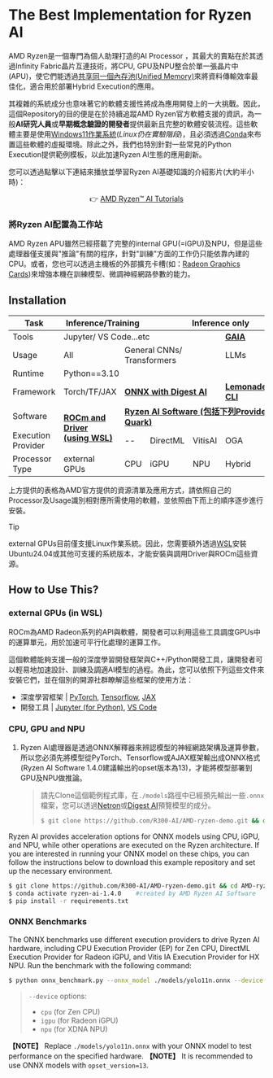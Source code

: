 # The Best Implementation for Ryzen AI

AMD Ryzen是一個專門為個人助理打造的AI Processor ，其最大的賣點在於其透過Infinity Fabric晶片互連技術，將CPU, GPU及NPU整合於單一張晶片中(APU)，使它們能透過[共享同一個內存池(Unified Memory)](https://rocm.docs.amd.com/projects/HIP/en/docs-6.2.0/how-to/unified_memory.html)來將資料傳輸效率最佳化，適合用於部署Hybrid Execution的應用。

其複雜的系統成分也意味著它的軟體支援性將成為應用開發上的一大挑戰。因此，這個Repository的目的便是在於持續追蹤AMD Ryzen官方軟體支援的資訊，為一般**AI研究人員**或**早期概念驗證的開發者**提供最新且完整的軟體安裝流程。這些軟體主要是使用[Windows11作業系統](https://www.microsoft.com/zh-tw/software-download/windows11)(*Linux仍在實驗階段*)，且必須透過[Conda](https://www.anaconda.com/docs/getting-started/miniconda/main)來布置這些軟體的虛擬環境。除此之外，我們也特別針對一些常見的Python Execution提供範例模板，以此加速Ryzen AI生態的應用創新。

您可以透過點擊以下連結來播放並學習Ryzen AI基礎知識的介紹影片(大約半小時)：

<div align="center">
  
:point_right: [AMD Ryzen™ AI Tutorials](https://youtube.com/playlist?list=PLYw1WVX5aNHABNAfottruTY8oX2eFlzmz&si=RLDuVowcy-6znu3e)

</div>

### 將Ryzen AI配置為工作站

AMD Ryzen APU雖然已經搭載了完整的internal GPU(=iGPU)及NPU，但是這些處理器僅支援與"推論"有關的程序，針對"訓練"方面的工作仍只能依靠內建的CPU。或者，您也可以透過主機板的外部擴充卡槽(如：[Radeon Graphics Cards](https://www.amd.com/en/products/graphics/desktops/radeon.html))來增強本機在訓練模型、微調神經網路參數的能力。

## Installation

<div align="center">
<table><thead>
  <tr>
    <th>Task</th>
    <th colspan="2">Inference/Training</th>
    <th colspan="5">Inference only</th>
  </tr></thead>
<tbody>
  <tr>
    <td>Tools</td>
    <td colspan="4">Jupyter/ VS Code...etc</td>
    <td colspan="3">
      <a href="https://github.com/amd/gaia"><b>GAIA</b></a> 
    </td>
  </tr>
  <tr>
    <td>Usage</td>
    <td>All</td>
    <td colspan="3">General CNNs/ Transformers</td>
    <td colspan="3">LLMs</td>
  </tr>
  <tr>
    <td>Runtime</td>
    <td colspan="6">Python==3.10&nbsp;&nbsp;&nbsp;&nbsp;</td>
    <td rowspan="2">C++</td>
  </tr>
  <tr>
    <td>Framework</td>
    <td>Torch/TF/JAX</td>
    <td colspan="3">
      <a href="https://github.com/onnx/digestai"><b>ONNX with Digest AI</b></a> 
    </td>
    <td colspan="2">
      <a href="https://github.com/onnx/turnkeyml/blob/main/docs/lemonade/README.md"><b>Lemonade CLI</b></a> 
    </td>
  </tr>
  <tr>
    <td>Software</td>
    <td rowspan="2">
      <a href="https://rocm.docs.amd.com/projects/install-on-linux/en/latest/install/quick-start.html"><b>ROCm and Driver<br>(using WSL)</b></a> 
    </td>
    <td colspan="6">
      <a href="https://ryzenai.docs.amd.com/en/latest/inst.html"><b>Ryzen AI Software (包括下列Provider及Quark)</b></a> 
    </td>
  </tr>
  <tr>
    <td>Execution Provider</td>
    <td>--</td>
    <td>DirectML</td>
    <td>VitisAI</td>
    <td colspan="3">OGA</td>
  </tr>
  <tr>
    <td>Processor Type</td>
    <td>external GPUs</td>
    <td>CPU</td>
    <td>iGPU</td>
    <td>NPU</td>
    <td colspan="3">Hybrid</td>
  </tr>
</tbody>
</table>
</div>

上方提供的表格為AMD官方提供的資源清單及應用方式，請依照自己的Processor及Usage識別相對應所需使用的軟體，並依照由下而上的順序逐步進行安裝。
> [!TIP]
> external GPUs目前僅支援Linux作業系統。因此，您需要額外透過[WSL](https://documentation.ubuntu.com/wsl/en/latest/howto/install-ubuntu-wsl2/)安裝Ubuntu24.04或其他可支援的系統版本，才能安裝與調用Driver與ROCm這些資源。

## How to Use This?

### **external GPUs (in WSL)**

ROCm為AMD Radeon系列的API與軟體，開發者可以利用這些工具調度GPUs中的運算單元，用於加速可平行化處理的運算工作。

這個軟體能夠支援一般的深度學習開發框架與C++/Python開發工具，讓開發者可以輕易地加速設計、訓練及調適AI模型的過程。為此，您可以依照下列這些文件來安裝它們，並在個別的開源社群瞭解這些框架的使用方法：

* 深度學習框架 | [PyTorch](https://rocm.docs.amd.com/projects/install-on-linux/en/latest/install/3rd-party/pytorch-install.html), [Tensorflow](https://rocm.docs.amd.com/projects/install-on-linux/en/latest/install/3rd-party/tensorflow-install.html), [JAX](https://rocm.docs.amd.com/projects/install-on-linux/en/latest/install/3rd-party/jax-install.html)
* 開發工具     | [Jupyter (for Python)](https://jupyter.org/install), [VS Code](https://code.visualstudio.com/download)

### **CPU, GPU and NPU**

1. Ryzen AI處理器是透過ONNX解釋器來辨認模型的神經網路架構及運算參數，所以您必須先將模型從PyTorch、Tensorflow或AJAX框架輸出成ONNX格式(Ryzen AI Software 1.4.0建議輸出的opset版本為13)，才能將模型部署到GPU及NPU做推論。
   > 請先Clone這個範例程式庫，在`./models`路徑中已經預先輸出一些`.onnx`檔案，您可以透過[Netron](https://github.com/lutzroeder/netron)或[Digest AI](https://github.com/onnx/digestai)預覽模型的成分。
   > ```bash
   > $ git clone https://github.com/R300-AI/AMD-ryzen-demo.git && cd AMD-ryzen-demo
   > ```

Ryzen AI provides acceleration options for ONNX models using CPU, iGPU, and NPU, while other operations are executed on the Ryzen architecture. If you are interested in running your ONNX model on these chips, you can follow the instructions below to download this example repository and set up the necessary environment.
  
  ```bash
  $ git clone https://github.com/R300-AI/AMD-ryzen-demo.git && cd AMD-ryzen-demo
  $ conda activate ryzen-ai-1.4.0    #created by AMD Ryzen AI Software
  $ pip install -r requirements.txt
  ```

### ONNX Benchmarks

The ONNX benchmarks use different execution providers to drive Ryzen AI hardware, including CPU Execution Provider (EP) for Zen CPU, DirectML Execution Provider for Radeon iGPU, and Vitis IA Execution Provider for HX NPU. Run the benchmark with the following command:
  
  ```bash
  $ python onnx_benchmark.py --onnx_model ./models/yolo11n.onnx --device cpu
  ```
  > `--device` options:
  > -  `cpu` (for Zen CPU)
  > -  `igpu` (for Radeon iGPU)
  > -  `npu` (for XDNA NPU)

**【NOTE】** Replace `./models/yolo11n.onnx` with your ONNX model to test performance on the specified hardware.
**【NOTE】** It is recommended to use ONNX models with `opset_version=13`.
